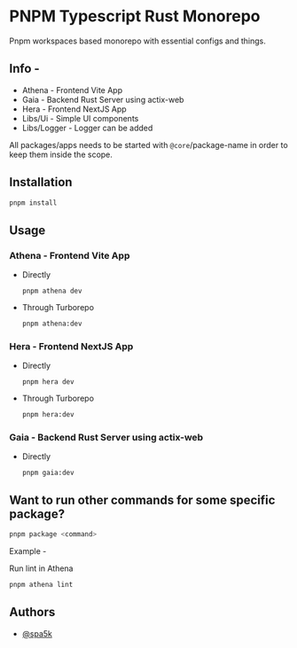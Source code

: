# PNPM Typescript Rust Monorepo

Pnpm workspaces based monorepo with essential configs and things.

## Info -

- Athena - Frontend Vite App
- Gaia - Backend Rust Server using actix-web
- Hera - Frontend NextJS App
- Libs/Ui - Simple UI components
- Libs/Logger - Logger can be added

All packages/apps needs to be started with `@core`/package-name in order to keep them inside the scope.

## Installation

```sh
pnpm install
```

## Usage

### Athena - Frontend Vite App

- Directly
  ```
  pnpm athena dev
  ```
- Through Turborepo
  ```sh
  pnpm athena:dev
  ```

### Hera - Frontend NextJS App

- Directly
  ```
  pnpm hera dev
  ```
- Through Turborepo
  ```sh
  pnpm hera:dev
  ```

### Gaia - Backend Rust Server using actix-web

- Directly
  ```
  pnpm gaia:dev
  ```

## Want to run other commands for some specific package?

```sh
pnpm package <command>
```

Example -

Run lint in Athena

```sh
pnpm athena lint
```

## Authors

- [@spa5k](https://www.github.com/spa5k)
